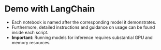 # Demo with LangChain

- Each notebook is named after the corresponding model it demonstrates.
- Furthermore, detailed instructions and guidance on usage can be found inside each script.
- **Important**: Running models for inference requires substantial GPU and memory resources.

